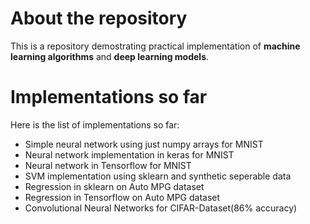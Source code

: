 # About the repository

This is a repository demostrating practical implementation of **machine learning algorithms** and **deep learning models**.


# Implementations so far

Here is the list of implementations so far:

* Simple neural network using just numpy arrays for MNIST
* Neural network implementation in keras for MNIST
* Neural network in Tensorflow for MNIST
* SVM implementation using sklearn and synthetic seperable data
* Regression in sklearn on Auto MPG dataset
* Regression in Tensorflow on Auto MPG dataset
* Convolutional Neural Networks for CIFAR-Dataset(86% accuracy)


